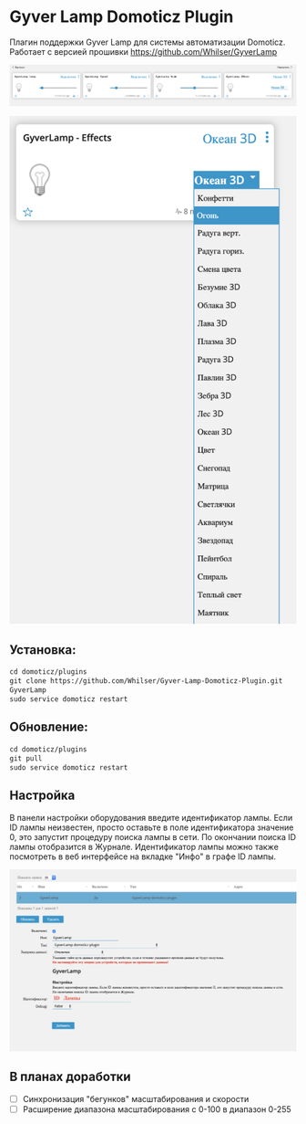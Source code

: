 # Gyver Lamp Domoticz Plugin
Плагин поддержки Gyver Lamp для системы автоматизации Domoticz. 
Работает с версией прошивки https://github.com/Whilser/GyverLamp

![Gyver lamp](https://raw.githubusercontent.com/Whilser/Gyver-Lamp-Domoticz-Plugin/master/img/lamp.png)

![Effects](https://raw.githubusercontent.com/Whilser/Gyver-Lamp-Domoticz-Plugin/master/img/effects.png)

## Установка:
```
cd domoticz/plugins
git clone https://github.com/Whilser/Gyver-Lamp-Domoticz-Plugin.git GyverLamp
sudo service domoticz restart
```
## Обновление:
```cd domoticz/plugins/GyverLamp
cd domoticz/plugins
git pull
sudo service domoticz restart
```
## Настройка
В панели настройки оборудования введите идентификатор лампы. Если ID лампы неизвестен, просто оставьте в поле идентификатора значение 0, это запустит процедуру поиска лампы в сети. По окончании поиска ID лампы отобразится в Журнале.  Идентификатор лампы можно также посмотреть в веб интерфейсе на вкладке "Инфо" в графе ID лампы. 

![Setup](https://raw.githubusercontent.com/Whilser/Gyver-Lamp-Domoticz-Plugin/master/img/Setup.png)

## В планах доработки

- [ ] Синхронизация "бегунков" масштабирования и скорости
- [ ] Расширение диапазона масштабирования с 0-100 в диапазон 0-255
